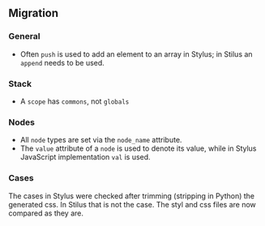 ## Migration

### General

 - Often `push` is used to add an element to an array in Stylus; in Stilus an `append` needs to be used.

### Stack

 - A `scope` has `commons`, not `globals`

### Nodes

 - All `node` types are set via the `node_name` attribute.
 - The `value` attribute of a `node` is used to denote its value, while in Stylus JavaScript implementation `val` is used.

### Cases

The cases in Stylus were checked after trimming (stripping in Python) the generated css.
In Stilus that is not the case.  The styl and css files are now compared as they are.
